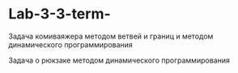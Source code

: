 # Lab-3-3-term-
Задача комиваяжера методом ветвей и границ и методом динамического программирования

Задача о рюкзаке методом динамического программирования
